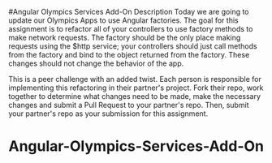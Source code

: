 #Angular Olympics Services Add-On
Description
Today we are going to update our Olympics Apps to use Angular factories. The goal for this assignment is to refactor all of your controllers to use factory methods to make network requests. The factory should be the only place making requests using the $http service; your controllers should just call methods from the factory and bind to the object returned from the factory. These changes should not change the behavior of the app.

This is a peer challenge with an added twist. Each person is responsible for implementing this refactoring in their partner's project. Fork their repo, work together to determine what changes need to be made, make the necessary changes and submit a Pull Request to your partner's repo. Then, submit your partner's repo as your submission for this assignment.
# Angular-Olympics-Services-Add-On
